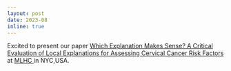 ```yaml
---
layout: post
date: 2023-08
inline: true
---
```


Excited to present our paper <a href="https://static1.squarespace.com/static/59d5ac1780bd5ef9c396eda6/t/64d1b5f5b3b9d407b8397da7/1691465209590/ID204_Research+Paper_2023.pdf"> Which Explanation Makes Sense? A Critical Evaluation of Local Explanations for Assessing Cervical Cancer Risk Factors</a> at <a href="https://www.mlforhc.org"> MLHC </a> in NYC,USA.

